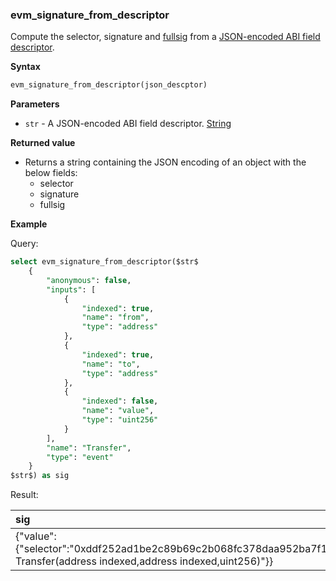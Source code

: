 ### evm_signature_from_descriptor

Compute the selector, signature and [fullsig](../evm_fullsig.md) from a [JSON-encoded ABI field descriptor](https://docs.soliditylang.org/en/latest/abi-spec.html#json).

**Syntax**

```sql
evm_signature_from_descriptor(json_descptor)
```

**Parameters**

- `str` - A JSON-encoded ABI field descriptor. [String](https://clickhouse.com/docs/en/sql-reference/data-types/string)

**Returned value**

- Returns a string containing the JSON encoding of an object with the below fields:
    - selector
    - signature
    - fullsig
    

**Example**

Query:

```sql
select evm_signature_from_descriptor($str$
    {
        "anonymous": false,
        "inputs": [
            {
                "indexed": true,
                "name": "from",
                "type": "address"
            },
            {
                "indexed": true,
                "name": "to",
                "type": "address"
            },
            {
                "indexed": false,
                "name": "value",
                "type": "uint256"
            }
        ],
        "name": "Transfer",
        "type": "event"
    }
$str$) as sig
```

Result:

| sig |
|:-|
| {"value":{"selector":"0xddf252ad1be2c89b69c2b068fc378daa952ba7f163c4a11628f55a4df523b3ef","signature":"Transfer(address,address,uint256)","fullsig":"event Transfer(address indexed,address indexed,uint256)"}} |


